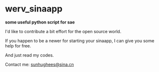 werv_sinaapp
============

**some useful python script for sae**

I'd like to contribute a bit effort for the open source world.

If you happen to be a newer for starting your sinaapp, I can give you some help for free.

And just read my codes.


Contact me: sunhughees@sina.cn
